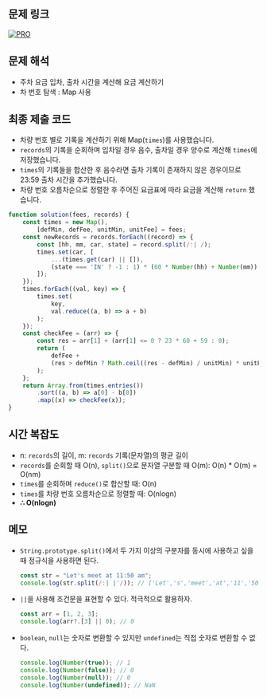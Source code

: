 ## 문제 링크

[![PRO]][Link]

## 문제 해석

-   주차 요금 입차, 출차 시간을 계산해 요금 계산하기
-   차 번호 탐색 : Map 사용

## 최종 제출 코드

-   차량 번호 별로 기록을 계산하기 위해 Map(`times`)를 사용했습니다.
-   `records`의 기록을 순회하며 입차일 경우 음수, 출차일 경우 양수로 계산해 `times`에 저장했습니다.
-   `times`의 기록들을 합산한 후 음수라면 출차 기록이 존재하지 않은 경우이므로 23:59 출차 시간을 추가했습니다.
-   차량 번호 오름차순으로 정렬한 후 주어진 요금표에 따라 요금을 계산해 `return` 했습니다.

```js
function solution(fees, records) {
    const times = new Map(),
        [defMin, defFee, unitMin, unitFee] = fees;
    const newRecords = records.forEach((record) => {
        const [hh, mm, car, state] = record.split(/:| /);
        times.set(car, [
            ...(times.get(car) || []),
            (state === 'IN' ? -1 : 1) * (60 * Number(hh) + Number(mm)),
        ]);
    });
    times.forEach((val, key) => {
        times.set(
            key,
            val.reduce((a, b) => a + b)
        );
    });
    const checkFee = (arr) => {
        const res = arr[1] + (arr[1] <= 0 ? 23 * 60 + 59 : 0);
        return (
            defFee +
            (res > defMin ? Math.ceil((res - defMin) / unitMin) * unitFee : 0)
        );
    };
    return Array.from(times.entries())
        .sort((a, b) => a[0] - b[0])
        .map((x) => checkFee(x));
}
```

## 시간 복잡도

-   n: `records`의 길이, m: `records` 기록(문자열)의 평균 길이
-   `records`를 순회할 때 O(n), `split()`으로 문자열 구분할 때 O(m): O(n) \* O(m) = O(nm)
-   `times`를 순회하며 `reduce()`로 합산할 때: O(n)
-   `times`를 차량 번호 오름차순으로 정렬할 때: O(nlogn)
-   **∴ O(nlogn)**

## 메모

-   `String.prototype.split()`에서 두 가지 이상의 구분자를 동시에 사용하고 싶을 때 정규식을 사용하면 된다.
    ```js
    const str = "Let's meet at 11:50 am";
    console.log(str.split(/:| |'/)); // ['Let','s','meet','at','11','50','am']
    ```
-   `||`을 사용해 조건문을 표현할 수 있다. 적극적으로 활용하자.

    ```js
    const arr = [1, 2, 3];
    console.log(arr?.[3] || 0); // 0
    ```

-   `boolean`, `null`는 숫자로 변환할 수 있지만 `undefined`는 직접 숫자로 변환할 수 없다.
    ```js
    console.log(Number(true)); // 1
    console.log(Number(false)); // 0
    console.log(Number(null)); // 0
    console.log(Number(undefined)); // NaN
    ```

<!---------------------------------------------------------------------------->

[PRO]: https://github.com/chopinoff/js-algorithm/assets/107768516/6bb592e8-21d7-4244-91bb-8708f1f8ebb0
[BOJ]: https://github.com/chopinoff/js-algorithm/assets/107768516/ab4a009d-7575-4362-8a74-ebd2476570e4
[Link]: https://school.programmers.co.kr/learn/courses/30/lessons/92341
